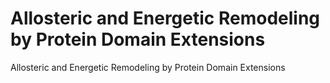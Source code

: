 # Allosteric and Energetic Remodeling by Protein Domain Extensions
Allosteric and Energetic Remodeling by Protein Domain Extensions
